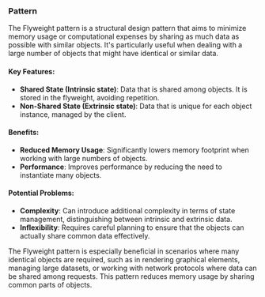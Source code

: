 ### Pattern

The Flyweight pattern is a structural design pattern that aims to minimize memory usage or computational expenses by sharing as much data as possible with similar objects. It's particularly useful when dealing with a large number of objects that might have identical or similar data.

#### Key Features:
- **Shared State (Intrinsic state)**: Data that is shared among objects. It is stored in the flyweight, avoiding repetition.
- **Non-Shared State (Extrinsic state)**: Data that is unique for each object instance, managed by the client.

#### Benefits:
- **Reduced Memory Usage**: Significantly lowers memory footprint when working with large numbers of objects.
- **Performance**: Improves performance by reducing the need to instantiate many objects.

#### Potential Problems:
- **Complexity**: Can introduce additional complexity in terms of state management, distinguishing between intrinsic and extrinsic data.
- **Inflexibility**: Requires careful planning to ensure that the objects can actually share common data effectively.

The Flyweight pattern is especially beneficial in scenarios where many identical objects are required, such as in rendering graphical elements, managing large datasets, or working with network protocols where data can be shared among requests. This pattern reduces memory usage by sharing common parts of objects.